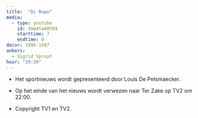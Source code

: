 ```yaml
---
title:  "Di Rupo"
media:
  - type: youtube
    id: 3mm4taA0YD4
    starttime: 7
    endtime: 0
decor: 1996-1997
ankers:
  - Sigrid Spruyt
hour: "19:30"
---
```


* Het sportnieuws wordt gepresenteerd door Louis De Pelsmaecker.

* Op het einde van het nieuws wordt verwezen naar Ter Zake op TV2 om 22:00.

* Copyright TV1 en TV2.
